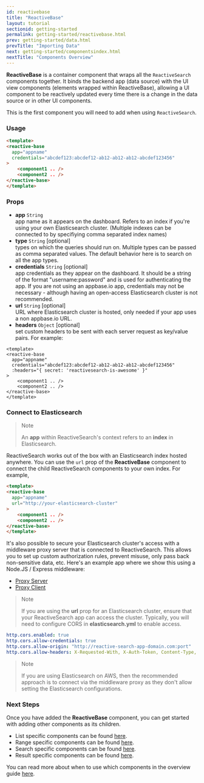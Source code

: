 ```yaml
---
id: reactivebase
title: "ReactiveBase"
layout: tutorial
sectionid: getting-started
permalink: getting-started/reactivebase.html
prev: getting-started/data.html
prevTitle: "Importing Data"
next: getting-started/componentsindex.html
nextTitle: "Components Overview"
---
```


**ReactiveBase** is a container component that wraps all the `ReactiveSearch` components together. It binds the backend app (data source) with the UI view components (elements wrapped within ReactiveBase), allowing a UI component to be reactively updated every time there is a change in the data source or in other UI components.

This is the first component you will need to add when using `ReactiveSearch`.

### Usage

```html
<template>
<reactive-base
  app="appname"
  credentials="abcdef123:abcdef12-ab12-ab12-ab12-abcdef123456"
>
    <component1 .. />
    <component2 .. />
</reactive-base>
</template>
```

### Props

- **app** `String`  
    app name as it appears on the dashboard. Refers to an index if you're using your own Elasticsearch cluster. (Multiple indexes can be connected to by specifiying comma separated index names)
- **type** `String` [optional]  
    types on which the queries should run on. Multiple types can be passed as comma separated values. The default behavior here is to search on all the app types.
- **credentials** `String` [optional]  
    app credentials as they appear on the dashboard. It should be a string of the format "username:password" and is used for authenticating the app. If you are not using an appbase.io app, credentials may not be necessary - although having an open-access Elasticsearch cluster is not recommended.
- **url** `String` [optional]  
    URL where Elasticsearch cluster is hosted, only needed if your app uses a non appbase.io URL.
- **headers** `Object` [optional]  
    set custom headers to be sent with each server request as key/value pairs. For example:

```html{4-6}
<template>
<reactive-base
  app="appname"
  credentials="abcdef123:abcdef12-ab12-ab12-ab12-abcdef123456"
  :headers="{ secret: 'reactivesearch-is-awesome' }"
>
    <component1 .. />
    <component2 .. />
</reactive-base>
</template>
```

### Connect to Elasticsearch

> Note
>
> An **app** within ReactiveSearch's context refers to an **index** in Elasticsearch.

ReactiveSearch works out of the box with an Elasticsearch index hosted anywhere. You can use the `url` prop of the **ReactiveBase** component to connect the child ReactiveSearch components to your own index. For example,

```html
<template>
<reactive-base
  app="appname"
  url="http://your-elasticsearch-cluster"
>
    <component1 .. />
    <component2 .. />
</reactive-base>
</template>
```

It's also possible to secure your Elasticsearch cluster's access with a middleware proxy server that is connected to ReactiveSearch. This allows you to set up custom authorization rules, prevent misuse, only pass back non-sensitive data, etc. Here's an example app where we show this using a Node.JS / Express middleware:

- [Proxy Server](https://github.com/appbaseio-apps/reactivesearch-proxy-server)
- [Proxy Client](https://github.com/appbaseio-apps/reactivesearch-proxy-client)

> Note
>
> If you are using the **url** prop for an Elasticsearch cluster, ensure that your ReactiveSearch app can access the cluster. Typically, you will need to configure CORS in **elasticsearch.yml** to enable access.

```yaml
http.cors.enabled: true
http.cors.allow-credentials: true
http.cors.allow-origin: "http://reactive-search-app-domain.com:port"
http.cors.allow-headers: X-Requested-With, X-Auth-Token, Content-Type, Content-Length, Authorization, Access-Control-Allow-Headers, Accept
```

> Note
>
> If you are using Elasticsearch on AWS, then the recommended approach is to connect via the middleware proxy as they don't allow setting the Elasticsearch configurations.

### Next Steps

Once you have added the **ReactiveBase** component, you can get started with adding other components as its children.

* List specific components can be found  [here](/list-components/singlelist.html).
* Range specific components can be found  [here](/list-components/singlerange.html).
* Search specific components can be found [here](/search-components/datasearch.html).
* Result specific components can be found
[here](/result-components/resultlist.html).

You can read more about when to use which components in the overview guide [here](/getting-started/ComponentsIndex.html).
